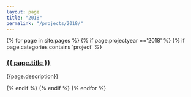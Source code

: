 ```yaml
---
layout: page
title: "2018"
permalink: "/projects/2018/"
---
```

<div class="item">
  {% for page in site.pages %}
    {% if page.projectyear =='2018' %}
      {% if page.categories contains 'project' %}
        <h3><a href="{{ page.url | relative_url }}">{{ page.title }}</a></h3>
        <p>{{page.description}}</p>  
      {% endif %}
    {% endif %}
  {% endfor %}
</div>